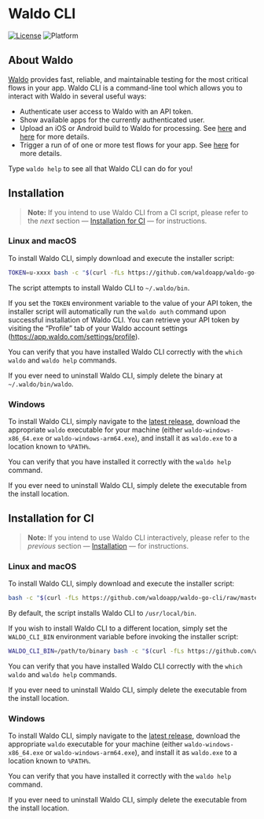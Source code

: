 # Waldo CLI

[![License](https://img.shields.io/badge/license-MIT-000000.svg?style=flat)][license]
![Platform](https://img.shields.io/badge/platform-Linux%20|%20macOS%20|%20Windows-lightgrey.svg?style=flat)

## About Waldo

[Waldo](https://www.waldo.com) provides fast, reliable, and maintainable testing for the most critical flows in your app. Waldo CLI is a command-line tool which allows you to interact with Waldo in several useful ways:

- Authenticate user access to Waldo with an API token.
- Show available apps for the currently authenticated user.
- Upload an iOS or Android build to Waldo for processing. See [here](https://docs.waldo.com/docs/ios-uploading-your-simulator-build-to-waldo) and [here](https://docs.waldo.com/docs/android-uploading-your-emulator-build-to-waldo) for more details.
- Trigger a run of of one or more test flows for your app. See [here](https://docs.waldo.com/docs/ci-run) for more details.

Type `waldo help` to see all that Waldo CLI can do for you!

## Installation

> **Note:** If you intend to use Waldo CLI from a CI script, please refer to the _next_ section — [Installation for CI](#installation-for-ci) — for instructions.

### Linux and macOS

To install Waldo CLI, simply download and execute the installer script:

```bash
TOKEN=u-xxxx bash -c "$(curl -fLs https://github.com/waldoapp/waldo-go-cli/raw/master/install.sh)"
```

The script attempts to install Waldo CLI to `~/.waldo/bin`.

If you set the `TOKEN` environment variable to the value of your API token, the installer script will automatically run the `waldo auth` command upon successful installation of Waldo CLI. You can retrieve your API token by visiting the “Profile” tab of your Waldo account settings (https://app.waldo.com/settings/profile).

You can verify that you have installed Waldo CLI correctly with the `which waldo` and `waldo help` commands.

If you ever need to uninstall Waldo CLI, simply delete the binary at `~/.waldo/bin/waldo`.

### Windows

To install Waldo CLI, simply navigate to the [latest release](https://github.com/waldoapp/waldo-go-cli/releases/latest), download the appropriate `waldo` executable for your machine (either `waldo-windows-x86_64.exe` or `waldo-windows-arm64.exe`), and install it as `waldo.exe` to a location known to `%PATH%`.

You can verify that you have installed it correctly with the `waldo help` command.

If you ever need to uninstall Waldo CLI, simply delete the executable from the install location.

## Installation for CI

> **Note:** If you intend to use Waldo CLI interactively, please refer to the _previous_ section — [Installation](#installation) — for instructions.

### Linux and macOS

To install Waldo CLI, simply download and execute the installer script:

```bash
bash -c "$(curl -fLs https://github.com/waldoapp/waldo-go-cli/raw/master/install-waldo.sh)"
```

By default, the script installs Waldo CLI to `/usr/local/bin`.

If you wish to install Waldo CLI to a different location, simply set the `WALDO_CLI_BIN` environment variable before invoking the installer script:

```bash
WALDO_CLI_BIN=/path/to/binary bash -c "$(curl -fLs https://github.com/waldoapp/waldo-go-cli/raw/master/install-waldo.sh)"
```

You can verify that you have installed Waldo CLI correctly with the `which waldo` and `waldo help` commands.

If you ever need to uninstall Waldo CLI, simply delete the executable from the install location.

### Windows

To install Waldo CLI, simply navigate to the [latest release](https://github.com/waldoapp/waldo-go-cli/releases/latest), download the appropriate `waldo` executable for your machine (either `waldo-windows-x86_64.exe` or `waldo-windows-arm64.exe`), and install it as `waldo.exe` to a location known to `%PATH%`.

You can verify that you have installed it correctly with the `waldo help` command.

If you ever need to uninstall Waldo CLI, simply delete the executable from the install location.

[license]:  https://github.com/waldoapp/waldo-go-cli/blob/master/LICENSE
